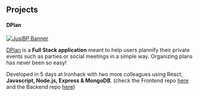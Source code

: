 ## Projects
#### DPlan
[![JusiBP Banner](../main/DPlan.png)](https://famous-brioche-240d75.netlify.app/)

[DPlan](https://famous-brioche-240d75.netlify.app/) is a **Full Stack application** meant to help users plannify their private events such as parties or social meetings in a simple way. Organizing plans has never been so easy!

Developed in 5 days at Ironhack with two more colleagues using React, **Javascript, Node.js, Express & MongoDB**. (check the Frontend repo [here](https://github.com/PmplCode/DPlan-front) and the Backend repo [here](https://github.com/PmplCode/DPlan-back))

